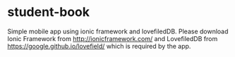 # student-book
Simple mobile app using ionic framework and lovefiledDB. Please download Ionic Framework from http://ionicframework.com/ and LovefiledDB from https://google.github.io/lovefield/ which is required by the app.
